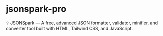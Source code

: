 # jsonspark-pro
💡 JSONSpark — A free, advanced JSON formatter, validator, minifier, and converter tool built with HTML, Tailwind CSS, and JavaScript.
